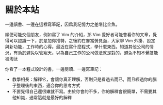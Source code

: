 # 關於本站

一邊讀書、一邊在這裡寫筆記，因爲我記憶力之差堪比金魚。

順便可能交個朋友，例如寫了 Vim 的介紹，那 Vim 愛好者可能會看你的文章，覺得可以認識一下，於是加你推特，之後約在麥當勞見面，大家聊 Vim 外掛、設定與新功能，工作時的心得，最近在寫什麼程式，學什麼東西。知道其他公司的情況，有助於避免以管窺天，以為自己工作的公司做法就是對的，避免不知不覺技能被淘汰

你看了一本程式設計的書，一邊閱讀、一邊寫筆記：

- 教學相長：解釋它，會讓你真正理解，否則只是看過去而已，而且經過你的腦子整理後的東西，適合你的思考方式
- 不要覺得自己還很嫩就不寫。由於你會的不多，你的解釋會很簡單，不需要其他知識，通常這就是最好的解釋
